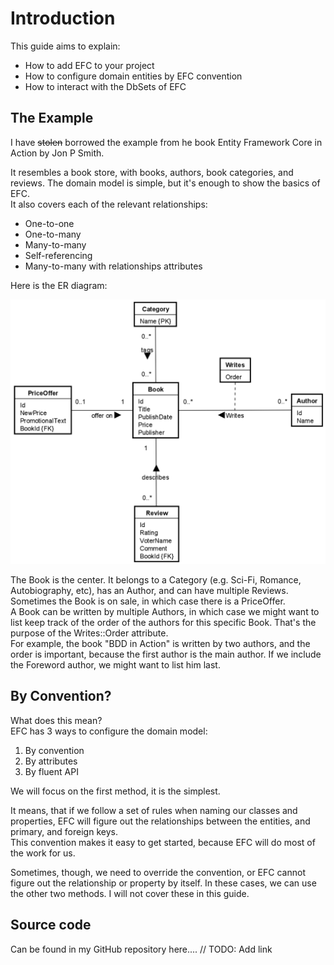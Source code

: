 # Introduction
This guide aims to explain:
* How to add EFC to your project
* How to configure domain entities by EFC convention
* How to interact with the DbSets of EFC

## The Example
I have <s>stolen</s> borrowed the example from he book Entity Framework Core in Action by Jon P Smith.

It resembles a book store, with books, authors, book categories, and reviews. The domain model is simple, but it's enough to show the basics of EFC.\
It also covers each of the relevant relationships:
* One-to-one
* One-to-many
* Many-to-many
* Self-referencing
* Many-to-many with relationships attributes

Here is the ER diagram:

![img.png](img.png)

The Book is the center. It belongs to a Category (e.g. Sci-Fi, Romance, Autobiography, etc), has an Author, and can have multiple Reviews.\
Sometimes the Book is on sale, in which case there is a PriceOffer.\
A Book can be written by multiple Authors, in which case we might want to list keep track of the order of the authors for this specific Book. That's the purpose of the Writes::Order attribute.\
For example, the book "BDD in Action" is written by two authors, and the order is important, because the first author is the main author. If we include the Foreword author, we might want to list him last.

## By Convention?
What does this mean?\
EFC has 3 ways to configure the domain model:
1) By convention
2) By attributes
3) By fluent API

We will focus on the first method, it is the simplest.

It means, that if we follow a set of rules when naming our classes and properties, EFC will figure out the relationships between the entities, and primary, and foreign keys.\
This convention makes it easy to get started, because EFC will do most of the work for us.

Sometimes, though, we need to override the convention, or EFC cannot figure out the relationship or property by itself. In these cases, we can use the other two methods. I will not cover these in this guide.

## Source code
Can be found in my GitHub repository here.... // TODO: Add link
